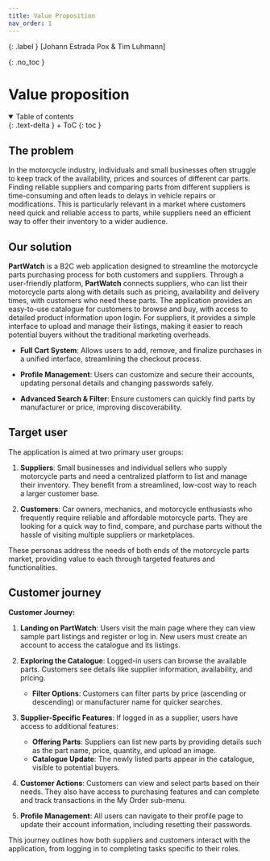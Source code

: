 ```yaml
---
title: Value Proposition
nav_order: 1
---
```


{: .label }
[Johann Estrada Pox & Tim Luhmann]

{: .no_toc }
# Value proposition

<details open markdown="block">
{: .text-delta }
<summary>Table of contents</summary>
+ ToC
{: toc }
</details>

## The problem

In the motorcycle industry, individuals and small businesses often struggle to keep track of the availability, prices and sources of different car parts. Finding reliable suppliers and comparing parts from different suppliers is time-consuming and often leads to delays in vehicle repairs or modifications. This is particularly relevant in a market where customers need quick and reliable access to parts, while suppliers need an efficient way to offer their inventory to a wider audience.

## Our solution

**PartWatch** is a B2C web application designed to streamline the motorcycle parts purchasing process for both customers and suppliers. Through a user-friendly platform, **PartWatch** connects suppliers, who can list their motorcycle parts along with details such as pricing, availability and delivery times, with customers who need these parts. The application provides an easy-to-use catalogue for customers to browse and buy, with access to detailed product information upon login. For suppliers, it provides a simple interface to upload and manage their listings, making it easier to reach potential buyers without the traditional marketing overheads.

- **Full Cart System**: Allows users to add, remove, and finalize purchases in a unified interface, streamlining the checkout process.

- **Profile Management**: Users can customize and secure their accounts, updating personal details and changing passwords safely.

- **Advanced Search & Filter**: Ensure customers can quickly find parts by manufacturer or price, improving discoverability.

## Target user

The application is aimed at two primary user groups:

1. **Suppliers**: Small businesses and individual sellers who supply motorcycle parts and need a centralized platform to list and manage their inventory. They benefit from a streamlined, low-cost way to reach a larger customer base.

2. **Customers**: Car owners, mechanics, and motorcycle enthusiasts who frequently require reliable and affordable motorcycle parts. They are looking for a quick way to find, compare, and purchase parts without the hassle of visiting multiple suppliers or marketplaces.

These personas address the needs of both ends of the motorcycle parts market, providing value to each through targeted features and functionalities.

## Customer journey

**Customer Journey:**

1. **Landing on PartWatch**: Users visit the main page where they can view sample part listings and register or log in. New users must create an account to access the catalogue and its listings.
   
2. **Exploring the Catalogue**: Logged-in users can browse the available parts. Customers see details like supplier information, availability, and pricing.

   - **Filter Options**: Customers can filter parts by price (ascending or descending) or manufacturer name for quicker searches.
   
3. **Supplier-Specific Features**: If logged in as a supplier, users have access to additional features:
   - **Offering Parts**: Suppliers can list new parts by providing details such as the part name, price, quantity, and upload an image. 
   - **Catalogue Update**: The newly listed parts appear in the catalogue, visible to potential buyers.
   
4. **Customer Actions**: Customers can view and select parts based on their needs. They also have access to purchasing features and can complete and track transactions in the My Order sub-menu.

5. **Profile Management**: All users can navigate to their profile page to update their account information, including resetting their passwords.

This journey outlines how both suppliers and customers interact with the application, from logging in to completing tasks specific to their roles.
